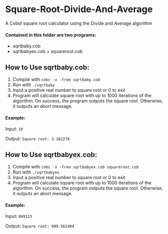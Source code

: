 # Square-Root-Divide-And-Average
A Cobol square root calculator using the Divide and Average algorithm

#### Contained in this folder are two programs:
* sqrtbaby.cob
* sqrtbabyex.cob + squareroot.cob

## How to Use sqrtbaby.cob:

1. Compile with `cobc -x -free sqrtbaby.cob`
2. Run with `./sqrtbaby`
3. Input a positive real number to square root or 0 to exit
4. Program will calculate square root with up to 1000 iterations of the algorithm. On success, the program outputs the square root. Otherwise, it outputs an abort message.

#### Example:
Input: `10`

Output: `Square root: 3.162278`

## How to Use sqrtbabyex.cob:

1. Compile with `cobc -x -free sqrtbabyex.cob squareroot.cob`
2. Run with `./sqrtbabyex`
3. Input a positive real number to square root or 0 to exit
4. Program will calculate square root with up to 1000 iterations of the algorithm. On success, the program outputs the square root. Otherwise, it outputs an abort message.

#### Example:
Input: `999123`

Output: `Square root: 999.561404`
